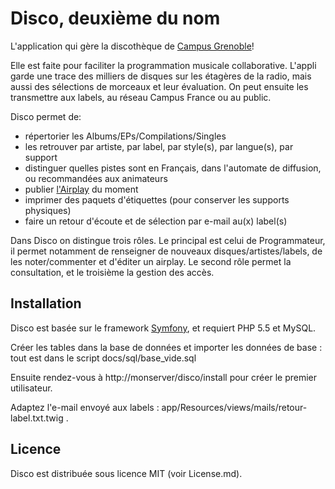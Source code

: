 # Disco, deuxième du nom

L'application qui gère la discothèque de [Campus Grenoble](http://campusgrenoble.org)!

Elle est faite pour faciliter la programmation musicale collaborative.
L'appli garde une trace des milliers de disques sur les étagères de la radio,
mais aussi des sélections de morceaux et leur évaluation.
On peut ensuite les transmettre aux labels, au réseau Campus France ou au public.

Disco permet de:

 * répertorier les Albums/EPs/Compilations/Singles
 * les retrouver par artiste, par label, par style(s), par langue(s), par support
 * distinguer quelles pistes sont en Français, dans l'automate de diffusion, ou recommandées aux animateurs
 * publier [l'Airplay](http://campusgrenoble.org/airplay/) du moment
 * imprimer des paquets d'étiquettes (pour conserver les supports physiques)
 * faire un retour d'écoute et de sélection par e-mail au(x) label(s)

Dans Disco on distingue trois rôles. Le principal est celui de Programmateur, il
permet notamment de renseigner de nouveaux disques/artistes/labels, de les noter/commenter et
d'éditer un airplay. Le second rôle permet la consultation, et le troisième la gestion des accès.


## Installation

Disco est basée sur le framework [Symfony](http://symfony.com/), et requiert PHP 5.5 et MySQL.

Créer les tables dans la base de données et importer les données de base :
tout est dans le script docs/sql/base_vide.sql

Ensuite rendez-vous à http://monserver/disco/install pour créer le premier utilisateur.

Adaptez l'e-mail envoyé aux labels : app/Resources/views/mails/retour-label.txt.twig .

## Licence

Disco est distribuée sous licence MIT (voir License.md).
